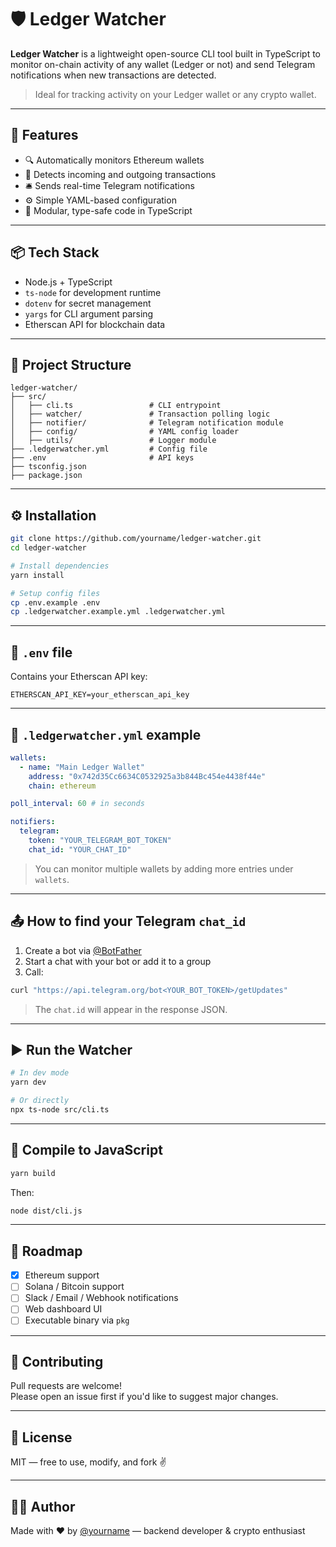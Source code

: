# 🛡️ Ledger Watcher

**Ledger Watcher** is a lightweight open-source CLI tool built in TypeScript to monitor on-chain activity of any wallet (Ledger or not) and send Telegram notifications when new transactions are detected.

> Ideal for tracking activity on your Ledger wallet or any crypto wallet.

---

## 🚀 Features

- 🔍 Automatically monitors Ethereum wallets
- 🧾 Detects incoming and outgoing transactions
- 🛎️ Sends real-time Telegram notifications
- ⚙️ Simple YAML-based configuration
- 🧪 Modular, type-safe code in TypeScript

---

## 📦 Tech Stack

- Node.js + TypeScript
- `ts-node` for development runtime
- `dotenv` for secret management
- `yargs` for CLI argument parsing
- Etherscan API for blockchain data

---

## 📁 Project Structure

```
ledger-watcher/
├── src/
│   ├── cli.ts                 # CLI entrypoint
│   ├── watcher/               # Transaction polling logic
│   ├── notifier/              # Telegram notification module
│   ├── config/                # YAML config loader
│   ├── utils/                 # Logger module
├── .ledgerwatcher.yml         # Config file
├── .env                       # API keys
├── tsconfig.json
├── package.json
```

---

## ⚙️ Installation

```bash
git clone https://github.com/yourname/ledger-watcher.git
cd ledger-watcher

# Install dependencies
yarn install

# Setup config files
cp .env.example .env
cp .ledgerwatcher.example.yml .ledgerwatcher.yml
```

---

## 🧪 `.env` file

Contains your Etherscan API key:

```
ETHERSCAN_API_KEY=your_etherscan_api_key
```

---

## 🧾 `.ledgerwatcher.yml` example

```yaml
wallets:
  - name: "Main Ledger Wallet"
    address: "0x742d35Cc6634C0532925a3b844Bc454e4438f44e"
    chain: ethereum

poll_interval: 60 # in seconds

notifiers:
  telegram:
    token: "YOUR_TELEGRAM_BOT_TOKEN"
    chat_id: "YOUR_CHAT_ID"
```

> You can monitor multiple wallets by adding more entries under `wallets`.

---

## 📤 How to find your Telegram `chat_id`

1. Create a bot via [@BotFather](https://t.me/BotFather)
2. Start a chat with your bot or add it to a group
3. Call:

```bash
curl "https://api.telegram.org/bot<YOUR_BOT_TOKEN>/getUpdates"
```

> The `chat.id` will appear in the response JSON.

---

## ▶️ Run the Watcher

```bash
# In dev mode
yarn dev

# Or directly
npx ts-node src/cli.ts
```

---

## 🧱 Compile to JavaScript

```bash
yarn build
```

Then:

```bash
node dist/cli.js
```

---

## 📍 Roadmap

- [x] Ethereum support
- [ ] Solana / Bitcoin support
- [ ] Slack / Email / Webhook notifications
- [ ] Web dashboard UI
- [ ] Executable binary via `pkg`

---

## 🤝 Contributing

Pull requests are welcome!  
Please open an issue first if you'd like to suggest major changes.

---

## 📜 License

MIT — free to use, modify, and fork ✌️

---

## 👨‍💻 Author

Made with ❤️ by [@yourname](https://github.com/yourname) — backend developer & crypto enthusiast
